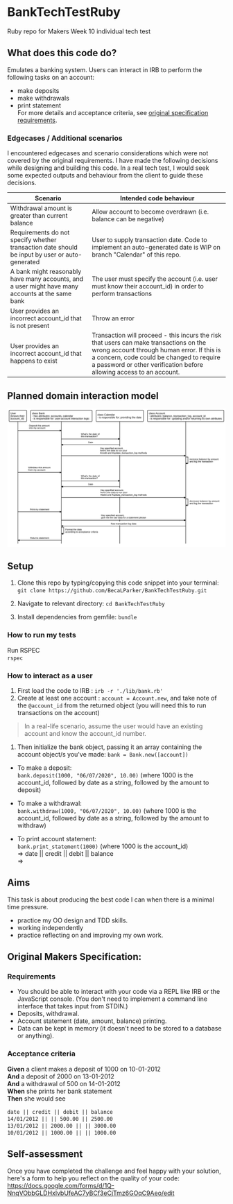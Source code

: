 # BankTechTestRuby
Ruby repo for Makers Week 10 individual tech test

## What does this code do?
Emulates a banking system. Users can interact in IRB to perform the following tasks on an account:
  - make deposits
  - make withdrawals
  - print statement    
For more details and acceptance criteria, see [original specification requirements](https://github.com/makersacademy/course/blob/main/individual_challenges/bank_tech_test.md).

### Edgecases / Additional scenarios  
I encountered edgecases and scenario considerations which were not covered by the original requirements. I have made the following decisions while designing and building this code. In a real tech test, I would seek some expected outputs and behaviour from the client to guide these decisions. 

Scenario | Intended code behaviour
---------|------------------------
Withdrawal amount is greater than current balance | Allow account to become overdrawn (i.e. balance can be negative)
Requirements do not specify whether transaction date should be input by user or auto-generated | User to supply transaction date. Code to implement an auto-generated date is WIP on branch "Calendar" of this repo.
A bank might reasonably have many accounts, and a user might have many accounts at the same bank | The user must specify the account (i.e. user must know their account_id) in order to perform transactions
User provides an incorrect account_id that is not present | Throw an error
User provides an incorrect account_id that happens to exist | Transaction will proceed - this incurs the risk that users can make transactions on the wrong account through human error. If this is a concern, code could be changed to require a password or other verification before allowing access to an account.

## Planned domain interaction model
![Domain Model for Bank Tech Test](./planning/domain_model.svg)


## Setup
1. Clone this repo by typing/copying this code snippet into your terminal:   
`git clone https://github.com/BecaLParker/BankTechTestRuby.git`

2. Navigate to relevant directory: 
 `cd BankTechTestRuby`
 
3. Install dependencies from gemfile:
`bundle`

### How to run my tests
Run RSPEC  
`rspec`


### How to interact as a user
1. First load the code to IRB : `irb -r './lib/bank.rb'`  
2. Create at least one account : `account = Account.new`, and take note of the `@account_id` from the returned object (you will need this to run transactions on the account)  
> In a real-life scenario, assume the user would have an existing account and know the account_id number.  
1. Then initialize the bank object, passing it an array containing the account object/s you've made: `bank = Bank.new([account])`

- To make a deposit:  
`bank.deposit(1000, "06/07/2020", 10.00)`  (where 1000 is the account_id, followed by date as a string, followed by the amount to deposit) 


- To make a withdrawal:  
`bank.withdraw(1000, "06/07/2020", 10.00)`  (where 1000 is the account_id, followed by date as a string, followed by the amount to withdraw)


- To print account statement:  
`bank.print_statement(1000)` (where 1000 is the account_id)  
=> date || credit || debit || balance  
=> 

## Aims
This task is about producing the best code I can when there is a minimal time pressure.
 - practice my OO design and TDD skills.
 - working independently 
 - practice reflecting on and improving my own work.

## Original Makers Specification:

### Requirements

* You should be able to interact with your code via a REPL like IRB or the JavaScript console.  (You don't need to implement a command line interface that takes input from STDIN.)
* Deposits, withdrawal.
* Account statement (date, amount, balance) printing.
* Data can be kept in memory (it doesn't need to be stored to a database or anything).

### Acceptance criteria

**Given** a client makes a deposit of 1000 on 10-01-2012  
**And** a deposit of 2000 on 13-01-2012  
**And** a withdrawal of 500 on 14-01-2012  
**When** she prints her bank statement  
**Then** she would see

```
date || credit || debit || balance
14/01/2012 || || 500.00 || 2500.00
13/01/2012 || 2000.00 || || 3000.00
10/01/2012 || 1000.00 || || 1000.00
```

## Self-assessment

Once you have completed the challenge and feel happy with your solution, here's a form to help you reflect on the quality of your code: https://docs.google.com/forms/d/1Q-NnqVObbGLDHxlvbUfeAC7yBCf3eCjTmz6GOqC9Aeo/edit

